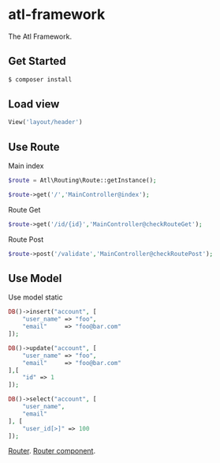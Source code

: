 # atl-framework
The Atl Framework.


## Get Started

``` bash
$ composer install
```

## Load view
```php
View('layout/header')
```

## Use Route

Main index

``` php
$route = Atl\Routing\Route::getInstance();
```

``` php
$route->get('/','MainController@index');
```

Route Get

``` php
$route->get('/id/{id}','MainController@checkRouteGet');
```

Route  Post

``` php
$route->post('/validate','MainController@checkRoutePost');
```


## Use Model

Use model static

``` php
DB()->insert("account", [
	"user_name" => "foo",
	"email"     => "foo@bar.com"
]);

DB()->update("account", [
	"user_name" => "foo",
	"email"     => "foo@bar.com"
],[
	"id" => 1
]);

DB()->select("account", [
	"user_name",
	"email"
], [
	"user_id[>]" => 100
]);

```

[Router](https://symfony.com/doc/current/routing.html).
[Router component](http://symfony.com/doc/current/create_framework/routing.html).


